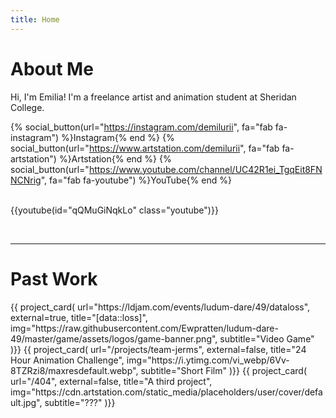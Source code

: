 ```yaml
---
title: Home
---
```


# About Me

Hi, I'm Emilia! I'm a freelance artist and animation student at Sheridan College.

<!-- Social links -->
{% social_button(url="https://instagram.com/demilurii", fa="fab fa-instagram") %}Instagram{% end %}
{% social_button(url="https://www.artstation.com/demilurii", fa="fab fa-artstation") %}Artstation{% end %}
{% social_button(url="https://www.youtube.com/channel/UC42R1ei_TgqEit8FNNCNrig", fa="fab fa-youtube") %}YouTube{% end %}
<br>
<br>

<!-- Demo reel -->
{{youtube(id="qQMuGiNqkLo" class="youtube")}}

<br>
<hr>

# Past Work

<div class="project-cards">
<!-- Define your past work in here -->
{{ project_card(
    url="https://ldjam.com/events/ludum-dare/49/dataloss",
    external=true,
    title="[data::loss]",
    img="https://raw.githubusercontent.com/Ewpratten/ludum-dare-49/master/game/assets/logos/game-banner.png",
    subtitle="Video Game"
)}}
{{ project_card(
    url="/projects/team-jerms",
    external=false,
    title="24 Hour Animation Challenge",
    img="https://i.ytimg.com/vi_webp/6Vv-8TZRzi8/maxresdefault.webp",
    subtitle="Short Film"
)}}
{{ project_card(
    url="/404",
    external=false,
    title="A third project",
    img="https://cdn.artstation.com/static_media/placeholders/user/cover/default.jpg",
    subtitle="???"
)}}
</div><br>

<!-- # Additional Work -->
